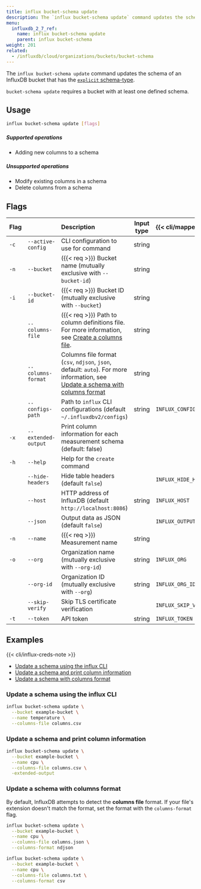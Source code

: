 ```yaml
---
title: influx bucket-schema update
description: The `influx bucket-schema update` command updates the schema of an InfluxDB bucket that has the `explicit` schema-type.
menu:
  influxdb_2_7_ref:
    name: influx bucket-schema update
    parent: influx bucket-schema
weight: 201
related:
  - /influxdb/cloud/organizations/buckets/bucket-schema
---
```


The `influx bucket-schema update` command updates the schema of an InfluxDB bucket that has the [`explicit` schema-type](/influxdb/cloud/reference/cli/influx/bucket/create/#create-a-bucket-with-an-explicit-schema).

`bucket-schema update` requires a bucket with at least one defined schema.

## Usage

```sh
influx bucket-schema update [flags]
```

##### Supported operations
- Adding new columns to a schema

##### Unsupported operations
- Modify existing columns in a schema
- Delete columns from a schema

## Flags

| Flag |                     | Description                                                                                                                                                                         | Input type | {{< cli/mapped >}}    |
|:-----|:--------------------|:------------------------------------------------------------------------------------------------------------------------------------------------------------------------------------|:----------:|:----------------------|
| `-c` | `--active-config`   | CLI configuration to use for command                                                                                                                                                | string     |                       |
| `-n` | `--bucket`          | ({{< req >}}) Bucket name (mutually exclusive with `--bucket-id`)                                                                                                                   | string     |                       |
| `-i` | `--bucket-id`       | ({{< req >}}) Bucket ID (mutually exclusive with `--bucket`)                                                                                                                        | string     |                       |
|      | `--columns-file`    | ({{< req >}}) Path to column definitions file. For more information, see [Create a columns file](/influxdb/cloud/reference/cli/influx/bucket-schema/create/#create-a-columns-file). | string     |                       |
|      | `--columns-format`  | Columns file format (`csv`, `ndjson`, `json`, default: `auto`). For more information, see [Update a schema with columns format](#update-a-schema-with-columns-format)               | string     |                       |
|      | `--configs-path`    | Path to `influx` CLI configurations (default `~/.influxdbv2/configs`)                                                                                                               | string     | `INFLUX_CONFIGS_PATH` |
| `-x` | `--extended-output` | Print column information for each measurement schema (default: false)                                                                                                               |            |                       |
| `-h` | `--help`            | Help for the `create` command                                                                                                                                                       |            |                       |
|      | `--hide-headers`    | Hide table headers (default `false`)                                                                                                                                                |            | `INFLUX_HIDE_HEADERS` |
|      | `--host`            | HTTP address of InfluxDB (default `http://localhost:8086`)                                                                                                                          | string     | `INFLUX_HOST`         |
|      | `--json`            | Output data as JSON (default `false`)                                                                                                                                               |            | `INFLUX_OUTPUT_JSON`  |
| `-n` | `--name`            | ({{< req >}}) Measurement name                                                                                                                                                      | string     |                       |
| `-o` | `--org`             | Organization name (mutually exclusive with `--org-id`)                                                                                                                              | string     | `INFLUX_ORG`          |
|      | `--org-id`          | Organization ID (mutually exclusive with `--org`)                                                                                                                                   | string     | `INFLUX_ORG_ID`       |
|      | `--skip-verify`     | Skip TLS certificate verification                                                                                                                                                   |            | `INFLUX_SKIP_VERIFY`  |
| `-t` | `--token`           | API token                                                                                                                                                                           | string     | `INFLUX_TOKEN`        |

## Examples

{{< cli/influx-creds-note >}}

- [Update a schema using the influx CLI](#update-a-schema-using-the-influx-cli)
- [Update a schema and print column information](#update-a-schema-and-print-column-information)
- [Update a schema with columns format](#update-a-schema-specifying-the-columns-format)

### Update a schema using the influx CLI

```sh
influx bucket-schema update \
  --bucket example-bucket \
  --name temperature \
  --columns-file columns.csv
```

### Update a schema and print column information
```sh
influx bucket-schema update \
  --bucket example-bucket \
  --name cpu \
  --columns-file columns.csv \
  -extended-output
```

### Update a schema with columns format

By default, InfluxDB attempts to detect the **columns file** format.
If your file's extension doesn't match the format, set the format with the `columns-format` flag.

```sh
influx bucket-schema update \
  --bucket example-bucket \
  --name cpu \
  --columns-file columns.json \
  --columns-format ndjson
```

```sh
influx bucket-schema update \
  --bucket example-bucket \
  --name cpu \
  --columns-file columns.txt \
  --columns-format csv
```
